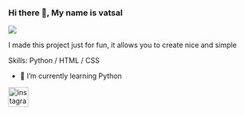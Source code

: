 ### Hi there 👋, My name is vatsal
![](https://arturssmirnovs.github.io/github-profile-readme-generator/images/banner.png)

I made this project just for fun, it allows you to create nice and simple 

Skills: Python / HTML / CSS

- 🌱 I’m currently learning Python 


[<img src='https://cdn.jsdelivr.net/npm/simple-icons@3.0.1/icons/instagram.svg' alt='instagram' height='40'>](https://www.instagram.com/vatsal_02/)  

